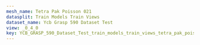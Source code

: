 ```yaml
---
mesh_name: Tetra Pak Poisson 021
datasplit: Train Models Train Views
dataset_name: Ycb Grasp 590 Dataset Test
view: _0_4_0
key: YCB_GRASP_590_Dataset_Test_train_models_train_views_tetra_pak_poisson_021__0_4_0
---
```


